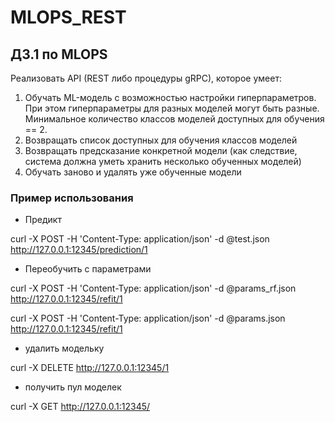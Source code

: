 # MLOPS_REST
## ДЗ.1 по MLOPS

Реализовать API (REST либо процедуры gRPC), которое умеет: 
1. Обучать ML-модель с возможностью настройки 
гиперпараметров. При этом гиперпараметры для разных 
моделей могут быть разные. Минимальное количество классов 
моделей доступных для обучения == 2. 
2. Возвращать список доступных для обучения классов моделей 
3. Возвращать предсказание конкретной модели (как следствие, 
система должна уметь хранить несколько обученных моделей) 
4. Обучать заново и удалять уже обученные модели


### Пример использования
- Предикт

curl -X POST -H 'Content-Type: application/json' -d @test.json http://127.0.0.1:12345/prediction/1

- Переобучить с параметрами

curl -X POST -H 'Content-Type: application/json' -d @params_rf.json http://127.0.0.1:12345/refit/1

curl -X POST -H 'Content-Type: application/json' -d @params.json http://127.0.0.1:12345/refit/1

- удалить модельку

curl -X DELETE http://127.0.0.1:12345/1

- получить пул моделек

curl -X GET http://127.0.0.1:12345/
